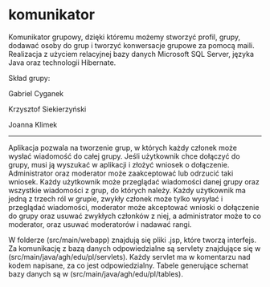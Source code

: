 # komunikator
Komunikator grupowy, dzięki któremu możemy stworzyć profil, grupy, dodawać osoby do grup i tworzyć konwersacje grupowe za pomocą maili. Realizacja z użyciem relacyjnej bazy danych Microsoft SQL Server, języka Java oraz technologii Hibernate.

Skład grupy:

Gabriel Cyganek

Krzysztof Siekierzyński

Joanna Klimek

-----

Aplikacja pozwala na tworzenie grup, w których każdy członek może wysłać wiadomość do całej grupy. Jeśli użytkownik chce dołączyć do grupy, musi ją wyszukać w aplikacji i złożyć wniosek o dołączenie. Administrator oraz moderator może zaakceptować lub odrzucić taki wniosek. Każdy użytkownik może przeglądać wiadomości danej grupy oraz wszystkie wiadomości z grup, do których należy.
Każdy użytkownik ma jedną z trzech ról w grupie, zwykły członek może tylko wysyłać i przeglądać wiadomości, moderator może akceptować wnioski o dołączenie do grupy oraz usuwać zwykłych członków z niej, a administrator może to co moderator, oraz usuwać moderatorów i nadawać rangi.

W folderze (src/main/webapp) znajdują się pliki .jsp, które tworzą interfejs.
Za komunikację z bazą danych odpowiedzialne są servlety znajdujące się w (src/main/java/agh/edu/pl/servlets). Każdy servlet ma w komentarzu nad kodem napisane, za co jest odpowiedzialny.
Tabele generujące schemat bazy danych są w (src/main/java/agh/edu/pl/tables).
